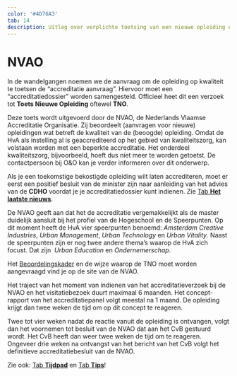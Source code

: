 ```yaml
---
color: '#4D76A3'
tab: 14
description: Uitleg over verplichte toetsing van een nieuwe opleiding en de accreditatie daarvan door de NVAO.
---
```


# NVAO

In de wandelgangen noemen we de aanvraag om de opleiding op kwaliteit te toetsen de “accreditatie aanvraag”. Hiervoor moet een “accreditatiedossier” worden samengesteld. Officieel heet dit een verzoek tot **Toets Nieuwe Opleiding** oftewel **TNO**.

Deze toets wordt uitgevoerd door de NVAO, de Nederlands Vlaamse Accreditatie Organisatie. Zij beoordeelt (aanvragen voor nieuwe) opleidingen wat betreft de kwaliteit van de (beoogde) opleiding. Omdat de HvA als instelling al is geaccrediteerd op het gebied van kwaliteitszorg, kan volstaan worden met een beperkte accreditatie. Het onderdeel kwaliteitszorg, bijvoorbeeld, hoeft dus niet meer te worden getoetst. De contactpersoon bij O&O kan je verder informeren over dit onderwerp.

Als je een toekomstige bekostigde opleiding wilt laten accrediteren, moet er eerst een positief besluit van de minister zijn naar aanleiding van het advies van de **CDHO** voordat je je accreditatiedossier kunt indienen. Zie [Tab **Het laatste nieuws**](/laatste-nieuws.html).

De NVAO geeft aan dat het de accreditatie vergemakkelijkt als de master duidelijk aansluit bij het profiel van de Hogeschool en de Speerpunten. Op dit moment heeft de HvA vier speerpunten benoemd: *Amsterdam Creative Industries*, *Urban Management*, *Urban Technology* en *Urban Vitality*. Naast de speerpunten zijn er nog twee andere thema’s waarop de HvA zich focust. Dat zijn  *Urban Education* en *Ondernemerschap*. 

Het [Beoordelingskader](https://www.nvao.net/system/files/procedures/Beoordelingskader%20accreditatiestelsel%20hoger%20onderwijs%20Nederland%202016.pdf) en de wijze waarop de TNO moet worden aangevraagd vind je op de site van de NVAO.

Het traject van het moment van indienen van het accreditatieverzoek bij de NVAO en het visitatiebezoek duurt maximaal 6 maanden. Het concept-rapport van het accreditatiepanel volgt meestal na 1 maand. De opleiding krijgt dan twee weken de tijd om op dit concept te reageren.

Twee tot vier weken nadat de reactie vanuit de opleiding is ontvangen, volgt dan het voornemen tot besluit van de NVAO dat aan het CvB gestuurd wordt. Het CvB heeft dan weer twee weken de tijd om te reageren. Ongeveer drie weken na ontvangst van het bericht van het CvB volgt het definitieve accreditatiebesluit van de NVAO.

Zie ook: [Tab **Tijdpad**](/tijdpad.html) en [Tab **Tips**](/tips.html)!
